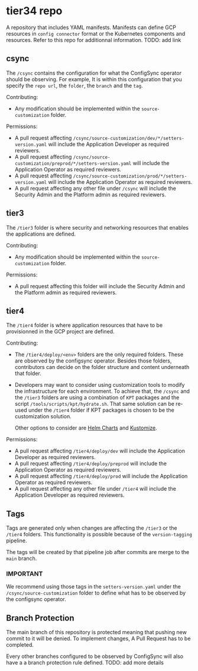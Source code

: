 # tier34 repo

A repository that includes YAML manifests. Manifests can define GCP resources in `config connector` format or the Kubernetes components and resources. Refer to this repo for additionnal information. TODO: add link

## csync

The `/csync` contains the configuration for what the ConfigSync operator should be observing. For example, It is within this configuration that you specify the `repo url`, the `folder`, the `branch` and the `tag`.

Contributing:

- Any modification should be implemented within the `source-customization` folder.

Permissions:

- A pull request affecting `/csync/source-customization/dev/*/setters-version.yaml` will include the Application Developer as required reviewers.
- A pull request affecting `/csync/source-customization/preprod/*/setters-version.yaml` will include the Application Operator as required reviewers.
- A pull request affecting `/csync/source-customization/prod/*/setters-version.yaml` will include the Application Operator as required reviewers.
- A pull request affecting any other file under `/csync` will include the Security Admin and the Platform admin as required reviewers.

## tier3

The `/tier3` folder is where security and networking resources that enables the applications are defined.

Contributing:

- Any modification should be implemented within the `source-customization` folder.

Permissions:

- A pull request affecting this folder will include the Security Admin and the Platform admin as required reviewers.

## tier4

The `/tier4` folder is where application resources that have to be provisionned in the GCP project are defined.

Contributing:

- The `/tier4/deploy/<env>` folders are the only required folders. These are observed by the configsync operator. Besides those folders, contributors can decide on the folder structure and content underneath that folder.

- Developers may want to consider using customization tools to modify the infrastructure for each environment. To achieve that, the `/csync` and the `/tier3` folders are using a combination of `KPT` packages and the script `/tools/scripts/kpt/hydrate.sh`. That same solution can be re-used under the `/tier4` folder if KPT packages is chosen to be the customization solution.

  Other options to consider are [Helm Charts](https://helm.sh/) and [Kustomize](https://kustomize.io/).

Permissions:

- A pull request affecting `/tier4/deploy/dev` will include the Application Developer as required reviewers.
- A pull request affecting `/tier4/deploy/preprod` will include the Application Operator as required reviewers.
- A pull request affecting `/tier4/deploy/prod` will include the Application Operator as required reviewers.
- A pull request affecting any other file under `/tier4` will include the Application Developer as required reviewers.

## Tags

Tags are generated only when changes are affecting the `/tier3` or the `/tier4` folders. This functionality is possible because of the `version-tagging` pipeline.

The tags will be created by that pipeline job after commits are merge to the `main` branch.

### **IMPORTANT**

We recommend using those tags in the `setters-version.yaml` under the `/csync/source-customization` folder to define what has to be observed by the configsync operator.

## Branch Protection

The main branch of this repository is protected meaning that pushing new commit to it will be denied. To implement changes, A Pull Request has to be completed.

Every other branches configured to be observed by ConfigSync will also have a a branch protection rule defined.
TODO: add more details
